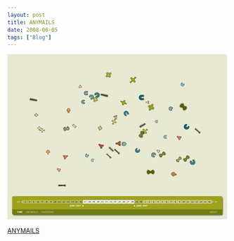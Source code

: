 ```yaml
---
layout: post
title: ANYMAILS
date: 2008-06-05
tags: ["Blog"]
---
```


![](k3Im6rfOq9vqc5xfsspwV89U_500.jpg)  

[ANYMAILS](http://unterbahn.com/wp-content/uploads/2008/06/1-anymails-big.jpg)